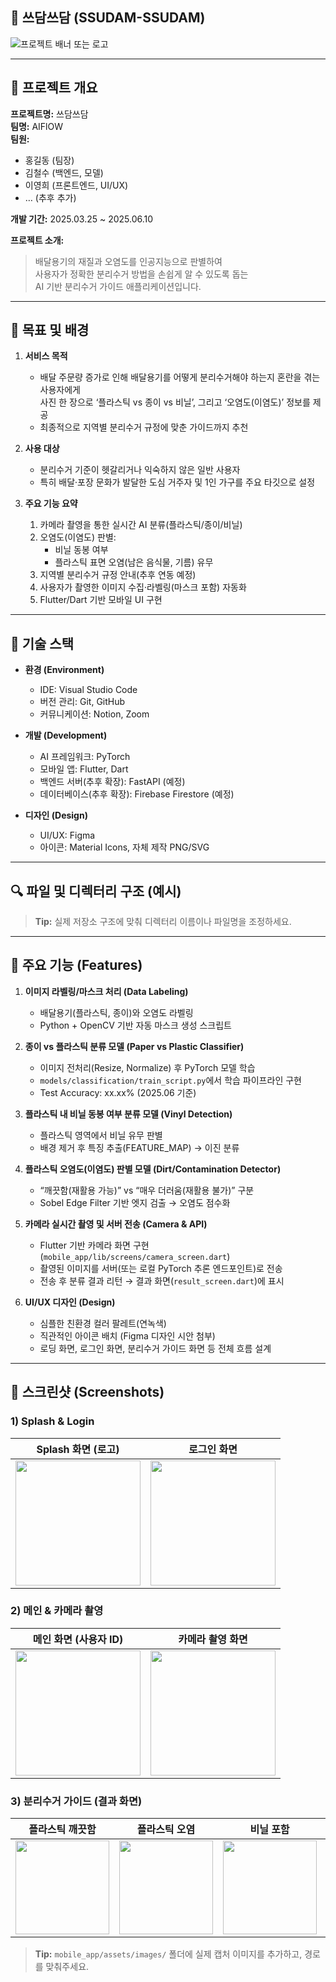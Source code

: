 ## 🥤 쓰담쓰담 (SSUDAM-SSUDAM)

![프로젝트 배너 또는 로고](path/to/logo.png)

---
  
## 📌 프로젝트 개요

**프로젝트명:** 쓰담쓰담  
**팀명:** AIFlOW  
**팀원:**  
- 홍길동 (팀장)  
- 김철수 (백엔드, 모델)  
- 이영희 (프론트엔드, UI/UX)  
- … (추후 추가)  

**개발 기간:** 2025.03.25 ~ 2025.06.10  

**프로젝트 소개:**  
> 배달용기의 재질과 오염도를 인공지능으로 판별하여  
> 사용자가 정확한 분리수거 방법을 손쉽게 알 수 있도록 돕는  
> AI 기반 분리수거 가이드 애플리케이션입니다.  



---

## 🎯 목표 및 배경

1. **서비스 목적**  
   - 배달 주문량 증가로 인해 배달용기를 어떻게 분리수거해야 하는지 혼란을 겪는 사용자에게  
     사진 한 장으로 ‘플라스틱 vs 종이 vs 비닐’, 그리고 ‘오염도(이염도)’ 정보를 제공  
   - 최종적으로 지역별 분리수거 규정에 맞춘 가이드까지 추천

2. **사용 대상**  
   - 분리수거 기준이 헷갈리거나 익숙하지 않은 일반 사용자  
   - 특히 배달·포장 문화가 발달한 도심 거주자 및 1인 가구를 주요 타깃으로 설정  

3. **주요 기능 요약**  
   1. 카메라 촬영을 통한 실시간 AI 분류(플라스틱/종이/비닐)  
   2. 오염도(이염도) 판별:  
      - 비닐 동봉 여부  
      - 플라스틱 표면 오염(남은 음식물, 기름) 유무  
   3. 지역별 분리수거 규정 안내(추후 연동 예정)  
   4. 사용자가 촬영한 이미지 수집·라벨링(마스크 포함) 자동화  
   5. Flutter/Dart 기반 모바일 UI 구현  


---

## 📌 기술 스택

- **환경 (Environment)**  
  - IDE: Visual Studio Code  
  - 버전 관리: Git, GitHub  
  - 커뮤니케이션: Notion, Zoom  

- **개발 (Development)**  
  - AI 프레임워크: PyTorch  
  - 모바일 앱: Flutter, Dart  
  - 백엔드 서버(추후 확장): FastAPI (예정)  
  - 데이터베이스(추후 확장): Firebase Firestore (예정)  

- **디자인 (Design)**  
  - UI/UX: Figma  
  - 아이콘: Material Icons, 자체 제작 PNG/SVG  

---

## 🔍 파일 및 디렉터리 구조 (예시)

> **Tip:** 실제 저장소 구조에 맞춰 디렉터리 이름이나 파일명을 조정하세요.

---

## 🚀 주요 기능 (Features)

1. **이미지 라벨링/마스크 처리 (Data Labeling)**  
   - 배달용기(플라스틱, 종이)와 오염도 라벨링  
   - Python + OpenCV 기반 자동 마스크 생성 스크립트  

2. **종이 vs 플라스틱 분류 모델 (Paper vs Plastic Classifier)**  
   - 이미지 전처리(Resize, Normalize) 후 PyTorch 모델 학습  
   - `models/classification/train_script.py`에서 학습 파이프라인 구현  
   - Test Accuracy: xx.xx% (2025.06 기준)

3. **플라스틱 내 비닐 동봉 여부 분류 모델 (Vinyl Detection)**  
   - 플라스틱 영역에서 비닐 유무 판별  
   - 배경 제거 후 특징 추출(FEATURE_MAP) → 이진 분류  

4. **플라스틱 오염도(이염도) 판별 모델 (Dirt/Contamination Detector)**  
   - “깨끗함(재활용 가능)” vs “매우 더러움(재활용 불가)” 구분  
   - Sobel Edge Filter 기반 엣지 검출 → 오염도 점수화  

5. **카메라 실시간 촬영 및 서버 전송 (Camera & API)**  
   - Flutter 기반 카메라 화면 구현 (`mobile_app/lib/screens/camera_screen.dart`)  
   - 촬영된 이미지를 서버(또는 로컬 PyTorch 추론 엔드포인트)로 전송  
   - 전송 후 분류 결과 리턴 → 결과 화면(`result_screen.dart`)에 표시  

6. **UI/UX 디자인 (Design)**  
   - 심플한 친환경 컬러 팔레트(연녹색)  
   - 직관적인 아이콘 배치 (Figma 디자인 시안 첨부)  
   - 로딩 화면, 로그인 화면, 분리수거 가이드 화면 등 전체 흐름 설계  


---

## 📸 스크린샷 (Screenshots)

### 1) Splash & Login

| Splash 화면 (로고) | 로그인 화면 |
|:-----------------:|:----------:|
| <img src="mobile_app/assets/images/splash.png" width="200"/> | <img src="mobile_app/assets/images/login.png" width="200"/> |

### 2) 메인 & 카메라 촬영

| 메인 화면 (사용자 ID) | 카메라 촬영 화면 |
|:-------------------:|:----------------:|
| <img src="mobile_app/assets/images/main.png" width="200"/> | <img src="mobile_app/assets/images/camera.png" width="200"/> |

### 3) 분리수거 가이드 (결과 화면)

| 플라스틱 깨끗함 | 플라스틱 오염 | 비닐 포함 | 종이 |
|:-------------:|:----------:|:-------:|:---:|
| <img src="mobile_app/assets/images/clean1.png" width="150"/> | <img src="mobile_app/assets/images/dirty1.png" width="150"/> | <img src="mobile_app/assets/images/vinyl1.png" width="150"/> | <img src="mobile_app/assets/images/paper1.png" width="150"/> |

> **Tip:** `mobile_app/assets/images/` 폴더에 실제 캡처 이미지를 추가하고, 경로를 맞춰주세요. 

